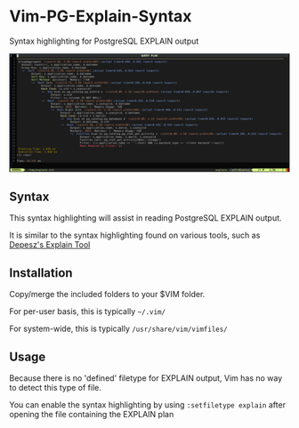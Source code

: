 # Vim-PG-Explain-Syntax
Syntax highlighting for PostgreSQL EXPLAIN output

![Screenshot](screenshot.png)

## Syntax
This syntax highlighting will assist in reading PostgreSQL EXPLAIN output.

It is similar to the syntax highlighting found on various tools, such as
[Depesz's Explain Tool](https://explain.depesz.com/)

## Installation
Copy/merge the included folders to your $VIM folder.

For per-user basis, this is typically `~/.vim/`

For system-wide, this is typically `/usr/share/vim/vimfiles/`

## Usage

Because there is no 'defined' filetype for EXPLAIN output, Vim has no way to
detect this type of file.

You can enable the syntax highlighting by using `:setfiletype explain`
after opening the file containing the EXPLAIN plan
